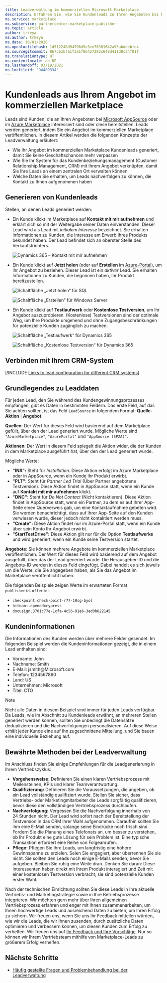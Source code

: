 ```yaml
---
title: Leadverwaltung im kommerziellen Microsoft-Marketplace
description: Erfahren Sie, wie Sie Kundenleads zu Ihren Angeboten bei Microsoft AppSource und im Azure Marketplace generieren und empfangen.
ms.service: marketplace
ms.subservice: partnercenter-marketplace-publisher
ms.topic: article
author: trkeya
ms.author: trkeya
ms.date: 10/01/2020
ms.openlocfilehash: 1d5f2248d94796d5e3ee76301642a95abddebfe4
ms.sourcegitcommit: 867cb1b7a1f3a1f0b427282c648d411d0ca4f81f
ms.translationtype: HT
ms.contentlocale: de-DE
ms.lasthandoff: 03/19/2021
ms.locfileid: "94489334"
---
```

# <a name="customer-leads-from-your-commercial-marketplace-offer"></a>Kundenleads aus Ihrem Angebot im kommerziellen Marketplace

Leads sind Kunden, die an Ihren Angeboten bei [Microsoft AppSource](https://appsource.microsoft.com) oder im [Azure Marketplace](https://azuremarketplace.microsoft.com) interessiert sind oder diese bereitstellen. Leads werden generiert, indem Sie ein Angebot im kommerziellen Marketplace veröffentlichen. In diesem Artikel werden die folgenden Konzepte der Leadverwaltung erläutert:

* Wie Ihr Angebot im kommerziellen Marketplace Kundenleads generiert, damit Sie keine Geschäftschancen mehr verpassen 
* Wie Sie Ihr System für das Kundenbeziehungsmanagement (Customer Relationship Management, CRM) mit Ihrem Angebot verknüpfen, damit Sie Ihre Leads an einem zentralen Ort verwalten können
* Welche Daten Sie erhalten, um Leads nachverfolgen zu können, die Kontakt zu Ihnen aufgenommen haben

## <a name="generate-customer-leads"></a>Generieren von Kundenleads

Stellen, an denen Leads generiert werden:

- Ein Kunde klickt im Marketplace auf **Kontakt mit mir aufnehmen** und erklärt sich so mit der Weitergabe seiner Daten einverstanden. Dieser Lead wird als Lead mit *initialem Interesse* bezeichnet. Sie erhalten Informationen zu Kunden, die Interesse am Erwerb Ihres Produkts bekundet haben. Der Lead befindet sich an oberster Stelle des Verkaufstrichters.

    ![Dynamics 365 – Kontakt mit mir aufnehmen](./media/commercial-marketplace-get-customer-leads/dynamics-365-contact-me.png)

- Ein Kunde klickt auf **Jetzt holen** (oder auf **Erstellen** im [Azure-Portal](https://portal.azure.com/)), um Ihr Angebot zu beziehen. Dieser Lead ist ein *aktiver* Lead. Sie erhalten Informationen zu Kunden, die begonnen haben, Ihr Produkt bereitzustellen.

    ![Schaltfläche „Jetzt holen“ für SQL](./media/commercial-marketplace-get-customer-leads/sql-get-it-now.png)

    ![Schaltfläche „Erstellen“ für Windows Server](./media/commercial-marketplace-get-customer-leads/windows-server-create.png)

- Ein Kunde klickt auf **Testlaufwerk** oder **Kostenlose Testversion**, um Ihr Angebot auszuprobieren. (Kostenlose) Testversionen sind der optimale Weg, um Ihre Produkte umgehend und ohne Zugangsbeschränkungen für potenzielle Kunden zugänglich zu machen.

    ![Schaltfläche „Testlaufwerk“ für Dynamics 365](./media/commercial-marketplace-get-customer-leads/dynamics-365-test-drive.png)

    ![Schaltfläche „Kostenlose Testversion“ für Dynamics 365](./media/commercial-marketplace-get-customer-leads/dynamics-365-free-trial.png)

## <a name="connect-to-your-crm-system"></a>Verbinden mit Ihrem CRM-System

[!INCLUDE [Links to lead configuration for different CRM systems](./includes/connect-lead-management.md)]

## <a name="understand-lead-data"></a>Grundlegendes zu Leaddaten

Für jeden Lead, den Sie während des Kundengewinnungsprozesses empfangen, gibt es Daten in bestimmten Feldern. Das erste Feld, auf das Sie achten sollten, ist das Feld `LeadSource` in folgendem Format: **Quelle-Aktion** | **Angebot**.

**Quellen**: Der Wert für dieses Feld wird basierend auf dem Marketplace gefüllt, über den der Lead generiert wurde. Mögliche Werte sind `"AzureMarketplace"`, `"AzurePortal"` und `"AppSource (SPZA)"`.

**Aktionen**: Der Wert in diesem Feld spiegelt die Aktion wider, die der Kunden in dem Marketplace ausgeführt hat, über den der Lead generiert wurde.

Mögliche Werte:

- **"INS":** Steht für *Installation*. Diese Aktion erfolgt im Azure Marketplace oder in AppSource, wenn ein Kunde Ihr Produkt erwirbt.
- **"PLT":** Steht für *Partner Led Trial* (Über Partner angebotene Testversion). Diese Aktion findet in AppSource statt, wenn ein Kunde auf **Kontakt mit mir aufnehmen** klickt.
- **"DNC":** Steht für *Do Not Contact* (Nicht kontaktieren). Diese Aktion findet in AppSource statt, wenn ein Partner, zu dem es auf Ihrer App-Seite einen Querverweis gab, um eine Kontaktaufnahme gebeten wird. Sie werden benachrichtigt, dass auf Ihrer App-Seite auf den Kunden verwiesen wurde, dieser jedoch nicht kontaktiert werden muss.
- **"Create":** Diese Aktion findet nur im Azure-Portal statt, wenn ein Kunde über sein Konto Ihr Angebot erwirbt.
- **"StartTestDrive":** Diese Aktion gilt nur für die Option **Testlaufwerke** und wird generiert, wenn ein Kunde seine Testversion startet.

**Angebote**: Sie können mehrere Angebote im kommerziellen Marketplace veröffentlichen. Der Wert für dieses Feld wird basierend auf dem Angebot ausgefüllt, über das der Lead generiert wurde. Die Herausgeber-ID und die Angebots-ID werden in dieses Feld eingefügt. Dabei handelt es sich jeweils um die Werte, die Sie angegeben haben, als Sie das Angebot im Marketplace veröffentlicht haben.

Die folgenden Beispiele zeigen Werte im erwarteten Format `publisherid.offerid`: 

- `checkpoint.check-point-r77-10sg-byol`
- `bitnami.openedxcypress`
- `docusign.3701c77e-1cfa-4c56-91e6-3ed0b622145`

## <a name="customer-information"></a>Kundeninformationen

Die Informationen des Kunden werden über mehrere Felder gesendet. Im folgenden Beispiel werden die Kundeninformationen gezeigt, die in einem Lead enthalten sind:

- Vorname: John
- Nachname: Smith
- E-Mail: jsmith\@Microsoft.com
- Telefon: 1234567890
- Land: US
- Unternehmen: Microsoft
- Titel: CTO

>[!NOTE]
>Nicht alle Daten in diesem Beispiel sind immer für jeden Leads verfügbar. Da Leads, wie im Abschnitt zu Kundenleads erwähnt, an mehreren Stellen generiert werden können, sollten Sie unbedingt die Datensätze deduplizieren und die Nachverfolgungen personalisieren. Auf diese Weise erhält jeder Kunde eine auf ihn zugeschnittene Mitteilung, und Sie bauen eine individuelle Beziehung auf.

## <a name="best-practices-for-lead-management"></a>Bewährte Methoden bei der Leadverwaltung

Im Anschluss finden Sie einige Empfehlungen für die Leadgenerierung in Ihrem Vertriebszyklus:

- **Vorgehensweise:** Definieren Sie einen klaren Vertriebsprozess mit Meilensteinen, KPIs und klarer Teamverantwortung.
- **Qualifizierung:** Definieren Sie die Voraussetzungen, die angeben, ob ein Lead vollständig qualifiziert wurde. Stellen Sie sicher, dass Vertriebs- oder Marketingmitarbeiter die Leads sorgfältig qualifizieren, bevor diese den vollständigen Vertriebsprozess durchlaufen.
- **Nachverfolgung:** Vergessen Sie die Nachverfolgung innerhalb von 24 Stunden nicht. Der Lead wird sofort nach der Bereitstellung der Testversion in das CRM Ihrer Wahl aufgenommen. Daraufhin sollten Sie ihm eine E-Mail senden, solange seine Eindrücke noch frisch sind. Fordern Sie die Planung eines Telefonats an, um besser zu verstehen, ob Ihr Produkt eine gute Lösung für sein Problem ist. Eine typische Transaktion erfordert eine Reihe von Folgeanrufen.
- **Pflege:** Pflegen Sie Ihre Leads, um langfristig eine höhere Gewinnspanne zu erzielen. Seien Sie engagiert, aber überrennen Sie sie nicht. Sie sollten den Leads noch einige E-Mails senden, bevor Sie aufgeben. Bleiben Sie ruhig eine Weile dran. Denken Sie daran: Diese Interessenten haben direkt mit Ihrem Produkt interagiert und Zeit mit einer kostenlosen Testversion verbracht; sie sind potenzielle Kunden erster Wahl.

Nach der technischen Einrichtung sollten Sie diese Leads in Ihre aktuelle Vertriebs- und Marketingstrategie sowie in Ihre Betriebsprozesse integrieren. Wir möchten gern mehr über Ihren allgemeinen Vertriebsprozess erfahren und enger mit Ihnen zusammenarbeiten, um Ihnen hochwertige Leads und ausreichend Daten zu bieten, um Ihren Erfolg zu sichern. Wir freuen uns, wenn Sie uns Ihr Feedback mitteilen würden, wie wir die Leads, die wir Ihnen zusenden, durch zusätzliche Daten optimieren und verbessern können, um diesen Kunden zum Erfolg zu verhelfen. Wir freuen uns auf [Ihr Feedback und Ihre Vorschläge](mailto:AzureMarketOnboard@microsoft.com). Nur so können wir Ihrem Vertriebsteam mithilfe von Marketplace-Leads zu größerem Erfolg verhelfen.

## <a name="next-steps"></a>Nächste Schritte

- [Häufig gestellte Fragen und Problembehandlung bei der Leadverwaltung](../lead-management-faq.md)